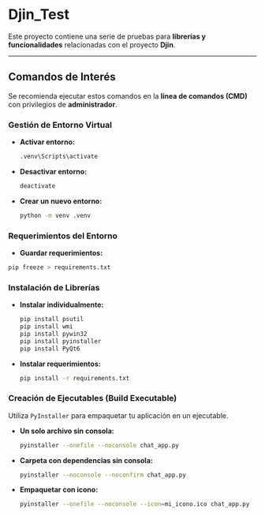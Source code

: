 # Djin_Test

Este proyecto contiene una serie de pruebas para **librerías y funcionalidades** relacionadas con el proyecto **Djin**.

---

## Comandos de Interés

Se recomienda ejecutar estos comandos en la **línea de comandos (CMD)** con privilegios de **administrador**.

### Gestión de Entorno Virtual

- **Activar entorno:**
  ```bash
  .venv\Scripts\activate
  ```
- **Desactivar entorno:**
  ```bash
  deactivate
  ```
- **Crear un nuevo entorno:**
  ```bash
  python -m venv .venv
  ```

### Requerimientos del Entorno

- **Guardar requerimientos:**

```bash
pip freeze > requirements.txt
```

### Instalación de Librerías

- **Instalar individualmente:**
  ```bash
  pip install psutil
  pip install wmi
  pip install pywin32
  pip install pyinstaller
  pip install PyQt6
  ```
- **Instalar requerimientos:**
  ```bash
  pip install -r requirements.txt
  ```

### Creación de Ejecutables (Build Executable)

Utiliza `PyInstaller` para empaquetar tu aplicación en un ejecutable.

- **Un solo archivo sin consola:**
  ```bash
  pyinstaller --onefile --noconsole chat_app.py
  ```
- **Carpeta con dependencias sin consola:**
  ```bash
  pyinstaller --noconsole --noconfirm chat_app.py
  ```
- **Empaquetar con icono:**
  ```bash
  pyinstaller --onefile --noconsole --icon=mi_icono.ico chat_app.py
  ```
